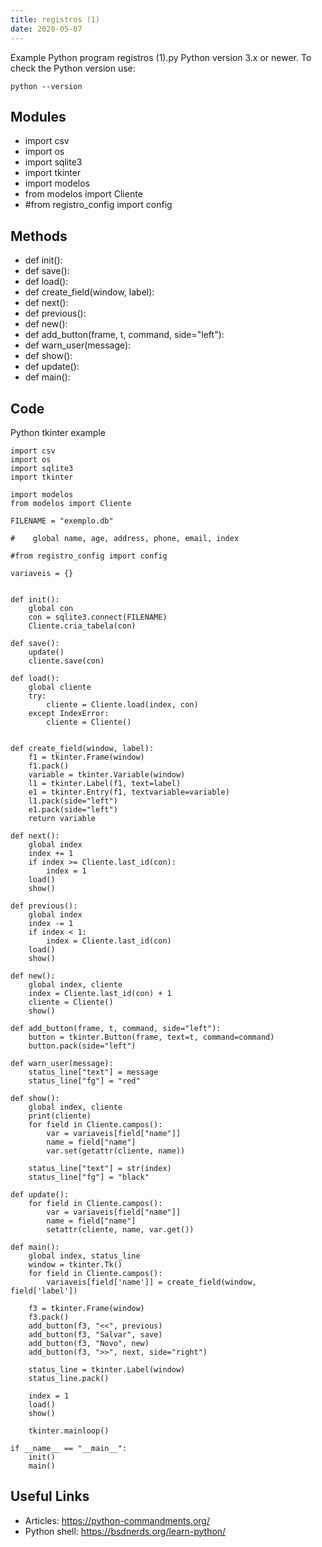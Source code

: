 ```yaml
---
title: registros (1)
date: 2020-05-07
---
```

Example Python program registros (1).py
Python version 3.x or newer.
To check the Python version use:

    python --version

## Modules

* import csv
* import os
* import sqlite3
* import tkinter
* import modelos
* from modelos import Cliente
* #from registro_config import config 

## Methods

* def init():
* def save():
* def load():
* def create_field(window, label):
* def next():
* def previous():
* def new():
* def add_button(frame, t, command, side="left"):
* def warn_user(message):
* def show():
* def update():
* def main():

## Code

Python tkinter example

    import csv
    import os
    import sqlite3
    import tkinter
    
    import modelos
    from modelos import Cliente
    
    FILENAME = "exemplo.db"
    
    #    global name, age, address, phone, email, index
    
    #from registro_config import config 
    
    variaveis = {}
    
    
    def init():
        global con
        con = sqlite3.connect(FILENAME)
        Cliente.cria_tabela(con)
    
    def save():
        update()
        cliente.save(con)
            
    def load():
        global cliente
        try:
            cliente = Cliente.load(index, con)
        except IndexError:
            cliente = Cliente()
        
            
    def create_field(window, label):
        f1 = tkinter.Frame(window)
        f1.pack()
        variable = tkinter.Variable(window)
        l1 = tkinter.Label(f1, text=label)
        e1 = tkinter.Entry(f1, textvariable=variable)
        l1.pack(side="left")
        e1.pack(side="left")
        return variable
    
    def next():
        global index
        index += 1
        if index >= Cliente.last_id(con):
            index = 1
        load()
        show()
        
    def previous():
        global index
        index -= 1
        if index < 1:
            index = Cliente.last_id(con)
        load()
        show()
    
    def new():
        global index, cliente
        index = Cliente.last_id(con) + 1
        cliente = Cliente()
        show()
    
    def add_button(frame, t, command, side="left"):
        button = tkinter.Button(frame, text=t, command=command)
        button.pack(side="left")
    
    def warn_user(message):
        status_line["text"] = message
        status_line["fg"] = "red"
    
    def show():
        global index, cliente
        print(cliente)
        for field in Cliente.campos():
            var = variaveis[field["name"]]
            name = field["name"]
            var.set(getattr(cliente, name))
            
        status_line["text"] = str(index)
        status_line["fg"] = "black"
    
    def update():
        for field in Cliente.campos():
            var = variaveis[field["name"]]
            name = field["name"]
            setattr(cliente, name, var.get())
    
    def main():
        global index, status_line
        window = tkinter.Tk()
        for field in Cliente.campos():
            variaveis[field['name']] = create_field(window, field['label'])
        
        f3 = tkinter.Frame(window)
        f3.pack()
        add_button(f3, "<<", previous)
        add_button(f3, "Salvar", save)
        add_button(f3, "Novo", new)
        add_button(f3, ">>", next, side="right")
        
        status_line = tkinter.Label(window)
        status_line.pack()
        
        index = 1
        load()
        show()
        
        tkinter.mainloop()
    
    if __name__ == "__main__":
        init()
        main()
    
    

## Useful Links

- Articles: https://python-commandments.org/
- Python shell: https://bsdnerds.org/learn-python/
